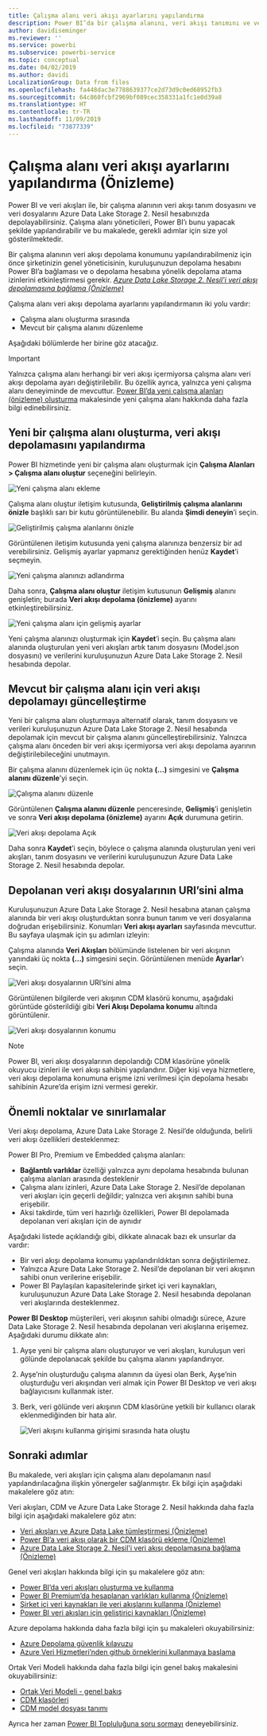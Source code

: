 ```yaml
---
title: Çalışma alanı veri akışı ayarlarını yapılandırma
description: Power BI’da bir çalışma alanını, veri akışı tanımını ve veri dosyalarını Azure Data Lake Storage 2. Nesil içinde depolayacak şekilde yapılandırın
author: davidiseminger
ms.reviewer: ''
ms.service: powerbi
ms.subservice: powerbi-service
ms.topic: conceptual
ms.date: 04/02/2019
ms.author: davidi
LocalizationGroup: Data from files
ms.openlocfilehash: fa448dac3e7788639377ce2d73d9c0ed68952fb3
ms.sourcegitcommit: 64c860fcbf2969bf089cec358331a1fc1e0d39a8
ms.translationtype: HT
ms.contentlocale: tr-TR
ms.lasthandoff: 11/09/2019
ms.locfileid: "73877339"
---
```

# <a name="configure-workspace-dataflow-settings-preview"></a>Çalışma alanı veri akışı ayarlarını yapılandırma (Önizleme)

Power BI ve veri akışları ile, bir çalışma alanının veri akışı tanım dosyasını ve veri dosyalarını Azure Data Lake Storage 2. Nesil hesabınızda depolayabilirsiniz. Çalışma alanı yöneticileri, Power BI’ı bunu yapacak şekilde yapılandırabilir ve bu makalede, gerekli adımlar için size yol gösterilmektedir. 

Bir çalışma alanının veri akışı depolama konumunu yapılandırabilmeniz için önce şirketinizin genel yöneticisinin, kuruluşunuzun depolama hesabını Power BI’a bağlaması ve o depolama hesabına yönelik depolama atama izinlerini etkinleştirmesi gerekir. *[Azure Data Lake Storage 2. Nesil'i veri akışı depolamasına bağlama (Önizleme)](service-dataflows-connect-azure-data-lake-storage-gen2.md)* 

Çalışma alanı veri akışı depolama ayarlarını yapılandırmanın iki yolu vardır: 

* Çalışma alanı oluşturma sırasında
* Mevcut bir çalışma alanını düzenleme

Aşağıdaki bölümlerde her birine göz atacağız. 

> [!IMPORTANT]
> Yalnızca çalışma alanı herhangi bir veri akışı içermiyorsa çalışma alanı veri akışı depolama ayarı değiştirilebilir. Bu özellik ayrıca, yalnızca yeni çalışma alanı deneyiminde de mevcuttur. [Power BI’da yeni çalışma alanları (önizleme) oluşturma](service-create-the-new-workspaces.md) makalesinde yeni çalışma alanı hakkında daha fazla bilgi edinebilirsiniz.

## <a name="create-a-new-workspace-configure-its-dataflow-storage"></a>Yeni bir çalışma alanı oluşturma, veri akışı depolamasını yapılandırma

Power BI hizmetinde yeni bir çalışma alanı oluşturmak için **Çalışma Alanları > Çalışma alanı oluştur** seçeneğini belirleyin.

![Yeni çalışma alanı ekleme](media/service-dataflows-configure-workspace-storage-settings/dataflow-storage-settings_01.jpg)

Çalışma alanı oluştur iletişim kutusunda, **Geliştirilmiş çalışma alanlarını önizle** başlıklı sarı bir kutu görüntülenebilir. Bu alanda **Şimdi deneyin**’i seçin.

![Geliştirilmiş çalışma alanlarını önizle](media/service-dataflows-configure-workspace-storage-settings/dataflow-storage-settings_02.jpg)

Görüntülenen iletişim kutusunda yeni çalışma alanınıza benzersiz bir ad verebilirsiniz. Gelişmiş ayarlar yapmanız gerektiğinden henüz **Kaydet**’i seçmeyin.

![Yeni çalışma alanınızı adlandırma](media/service-dataflows-configure-workspace-storage-settings/dataflow-storage-settings_03.jpg)

Daha sonra, **Çalışma alanı oluştur** iletişim kutusunun **Gelişmiş** alanını genişletin; burada **Veri akışı depolama (önizleme)** ayarını etkinleştirebilirsiniz.

![Yeni çalışma alanı için gelişmiş ayarlar](media/service-dataflows-configure-workspace-storage-settings/dataflow-storage-settings_04.jpg)

Yeni çalışma alanınızı oluşturmak için **Kaydet**’i seçin. Bu çalışma alanı alanında oluşturulan yeni veri akışları artık tanım dosyasını (Model.json dosyasını) ve verilerini kuruluşunuzun Azure Data Lake Storage 2. Nesil hesabında depolar. 

## <a name="update-dataflow-storage-for-an-existing-workspace"></a>Mevcut bir çalışma alanı için veri akışı depolamayı güncelleştirme

Yeni bir çalışma alanı oluşturmaya alternatif olarak, tanım dosyasını ve verileri kuruluşunuzun Azure Data Lake Storage 2. Nesil hesabında depolamak için mevcut bir çalışma alanını güncelleştirebilirsiniz. Yalnızca çalışma alanı önceden bir veri akışı içermiyorsa veri akışı depolama ayarının değiştirilebileceğini unutmayın.

Bir çalışma alanını düzenlemek için üç nokta **(...)** simgesini ve **Çalışma alanını düzenle**’yi seçin. 

![Çalışma alanını düzenle](media/service-dataflows-configure-workspace-storage-settings/dataflow-storage-settings_05.jpg)

Görüntülenen **Çalışma alanını düzenle** penceresinde, **Gelişmiş**’i genişletin ve sonra **Veri akışı depolama (önizleme)** ayarını **Açık** durumuna getirin. 

![Veri akışı depolama Açık](media/service-dataflows-configure-workspace-storage-settings/dataflow-storage-settings_06.jpg)

Daha sonra **Kaydet**’i seçin, böylece o çalışma alanında oluşturulan yeni veri akışları, tanım dosyasını ve verilerini kuruluşunuzun Azure Data Lake Storage 2. Nesil hesabında depolar.


## <a name="get-the-uri-of-stored-dataflow-files"></a>Depolanan veri akışı dosyalarının URI’sini alma

Kuruluşunuzun Azure Data Lake Storage 2. Nesil hesabına atanan çalışma alanında bir veri akışı oluşturduktan sonra bunun tanım ve veri dosyalarına doğrudan erişebilirsiniz. Konumları **Veri akışı ayarları** sayfasında mevcuttur. Bu sayfaya ulaşmak için şu adımları izleyin:

Çalışma alanında **Veri Akışları** bölümünde listelenen bir veri akışının yanındaki üç nokta **(...)** simgesini seçin. Görüntülenen menüde **Ayarlar**’ı seçin.

![Veri akışı dosyalarının URI’sini alma](media/service-dataflows-configure-workspace-storage-settings/dataflow-storage-settings_07.jpg)

Görüntülenen bilgilerde veri akışının CDM klasörü konumu, aşağıdaki görüntüde gösterildiği gibi **Veri Akışı Depolama konumu** altında görüntülenir.

![Veri akışı dosyalarının konumu](media/service-dataflows-configure-workspace-storage-settings/dataflow-storage-settings_08.jpg)

> [!NOTE]
> Power BI, veri akışı dosyalarının depolandığı CDM klasörüne yönelik okuyucu izinleri ile veri akışı sahibini yapılandırır. Diğer kişi veya hizmetlere, veri akışı depolama konumuna erişme izni verilmesi için depolama hesabı sahibinin Azure’da erişim izni vermesi gerekir.



## <a name="considerations-and-limitations"></a>Önemli noktalar ve sınırlamalar

Veri akışı depolama, Azure Data Lake Storage 2. Nesil’de olduğunda, belirli veri akışı özellikleri desteklenmez: 

Power BI Pro, Premium ve Embedded çalışma alanları:
* **Bağlantılı varlıklar** özelliği yalnızca aynı depolama hesabında bulunan çalışma alanları arasında desteklenir
* Çalışma alanı izinleri, Azure Data Lake Storage 2. Nesil’de depolanan veri akışları için geçerli değildir; yalnızca veri akışının sahibi buna erişebilir.
* Aksi takdirde, tüm veri hazırlığı özellikleri, Power BI depolamada depolanan veri akışları için de aynıdır


Aşağıdaki listede açıklandığı gibi, dikkate alınacak bazı ek unsurlar da vardır:

* Bir veri akışı depolama konumu yapılandırıldıktan sonra değiştirilemez.
* Yalnızca Azure Data Lake Storage 2. Nesil’de depolanan bir veri akışının sahibi onun verilerine erişebilir.
* Power BI Paylaşılan kapasitelerinde şirket içi veri kaynakları, kuruluşunuzun Azure Data Lake Storage 2. Nesil hesabında depolanan veri akışlarında desteklenmez.

**Power BI Desktop** müşterileri, veri akışının sahibi olmadığı sürece, Azure Data Lake Storage 2. Nesil hesabında depolanan veri akışlarına erişemez. Aşağıdaki durumu dikkate alın:

1.  Ayşe yeni bir çalışma alanı oluşturuyor ve veri akışları, kuruluşun veri gölünde depolanacak şekilde bu çalışma alanını yapılandırıyor.
2.  Ayşe’nin oluşturduğu çalışma alanının da üyesi olan Berk, Ayşe’nin oluşturduğu veri akışından veri almak için Power BI Desktop ve veri akışı bağlayıcısını kullanmak ister.
3.  Berk, veri gölünde veri akışının CDM klasörüne yetkili bir kullanıcı olarak eklenmediğinden bir hata alır.

    ![Veri akışını kullanma girişimi sırasında hata oluştu](media/service-dataflows-configure-workspace-storage-settings/dataflow-storage-settings_08.jpg)


## <a name="next-steps"></a>Sonraki adımlar

Bu makalede, veri akışları için çalışma alanı depolamanın nasıl yapılandırılacağına ilişkin yönergeler sağlanmıştır. Ek bilgi için aşağıdaki makalelere göz atın:

Veri akışları, CDM ve Azure Data Lake Storage 2. Nesil hakkında daha fazla bilgi için aşağıdaki makalelere göz atın:

* [Veri akışları ve Azure Data Lake tümleştirmesi (Önizleme)](service-dataflows-azure-data-lake-integration.md)
* [Power BI’a veri akışı olarak bir CDM klasörü ekleme (Önizleme)](service-dataflows-add-cdm-folder.md)
* [Azure Data Lake Storage 2. Nesil'i veri akışı depolamasına bağlama (Önizleme)](service-dataflows-connect-azure-data-lake-storage-gen2.md)

Genel veri akışları hakkında bilgi için şu makalelere göz atın:

* [Power BI’da veri akışları oluşturma ve kullanma](service-dataflows-create-use.md)
* [Power BI Premium’da hesaplanan varlıkları kullanma (Önizleme)](service-dataflows-computed-entities-premium.md)
* [Şirket içi veri kaynakları ile veri akışlarını kullanma (Önizleme)](service-dataflows-on-premises-gateways.md)
* [Power BI veri akışları için geliştirici kaynakları (Önizleme)](service-dataflows-developer-resources.md)

Azure depolama hakkında daha fazla bilgi için şu makaleleri okuyabilirsiniz:

* [Azure Depolama güvenlik kılavuzu](https://docs.microsoft.com/azure/storage/common/storage-security-guide)
* [Azure Veri Hizmetleri’nden github örneklerini kullanmaya başlama](https://aka.ms/cdmadstutorial)

Ortak Veri Modeli hakkında daha fazla bilgi için genel bakış makalesini okuyabilirsiniz:

* [Ortak Veri Modeli - genel bakış ](https://docs.microsoft.com/powerapps/common-data-model/overview)
* [CDM klasörleri](https://go.microsoft.com/fwlink/?linkid=2045304)
* [CDM model dosyası tanımı](https://go.microsoft.com/fwlink/?linkid=2045521)

Ayrıca her zaman [Power BI Topluluğuna soru sormayı](https://community.powerbi.com/) deneyebilirsiniz.
